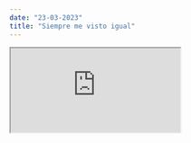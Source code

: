 ```yaml
---
date: "23-03-2023"
title: "Siempre me visto igual"
---
```

<iframe src="https://www.youtube.com/embed/RR97FBwAPoQ" allowfullscreen></iframe>

